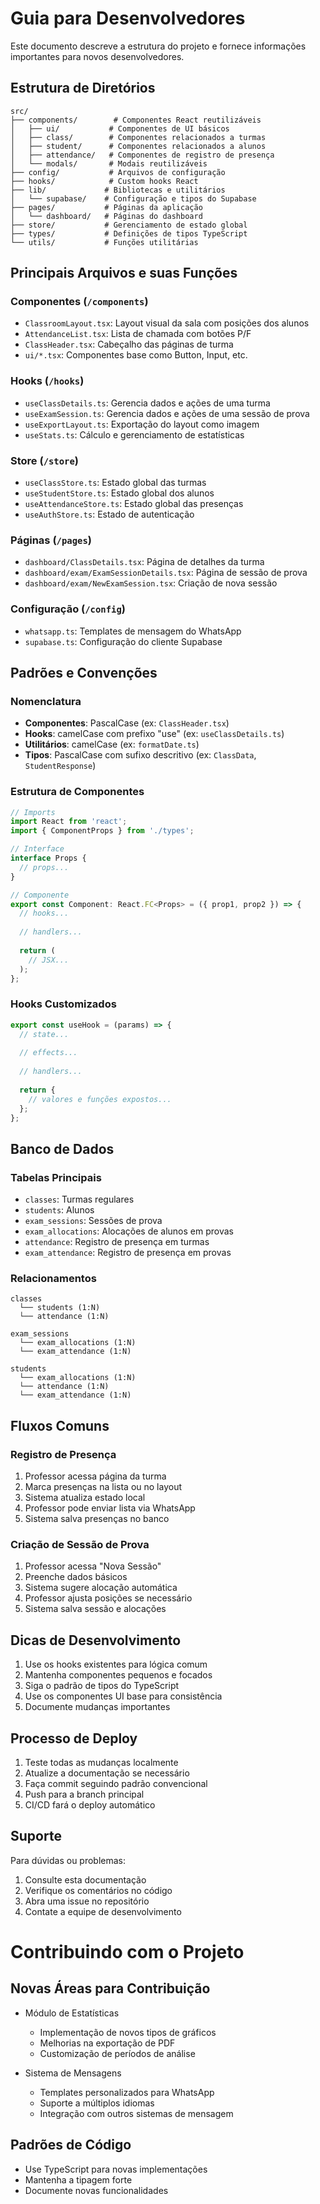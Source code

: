 # Guia para Desenvolvedores

Este documento descreve a estrutura do projeto e fornece informações importantes para novos desenvolvedores.

## Estrutura de Diretórios

```
src/
├── components/        # Componentes React reutilizáveis
│   ├── ui/           # Componentes de UI básicos
│   ├── class/        # Componentes relacionados a turmas
│   ├── student/      # Componentes relacionados a alunos
│   ├── attendance/   # Componentes de registro de presença
│   └── modals/       # Modais reutilizáveis
├── config/           # Arquivos de configuração
├── hooks/            # Custom hooks React
├── lib/             # Bibliotecas e utilitários
│   └── supabase/    # Configuração e tipos do Supabase
├── pages/           # Páginas da aplicação
│   └── dashboard/   # Páginas do dashboard
├── store/           # Gerenciamento de estado global
├── types/           # Definições de tipos TypeScript
└── utils/           # Funções utilitárias
```

## Principais Arquivos e suas Funções

### Componentes (`/components`)

- `ClassroomLayout.tsx`: Layout visual da sala com posições dos alunos
- `AttendanceList.tsx`: Lista de chamada com botões P/F
- `ClassHeader.tsx`: Cabeçalho das páginas de turma
- `ui/*.tsx`: Componentes base como Button, Input, etc.

### Hooks (`/hooks`)

- `useClassDetails.ts`: Gerencia dados e ações de uma turma
- `useExamSession.ts`: Gerencia dados e ações de uma sessão de prova
- `useExportLayout.ts`: Exportação do layout como imagem
- `useStats.ts`: Cálculo e gerenciamento de estatísticas

### Store (`/store`)

- `useClassStore.ts`: Estado global das turmas
- `useStudentStore.ts`: Estado global dos alunos
- `useAttendanceStore.ts`: Estado global das presenças
- `useAuthStore.ts`: Estado de autenticação

### Páginas (`/pages`)

- `dashboard/ClassDetails.tsx`: Página de detalhes da turma
- `dashboard/exam/ExamSessionDetails.tsx`: Página de sessão de prova
- `dashboard/exam/NewExamSession.tsx`: Criação de nova sessão

### Configuração (`/config`)

- `whatsapp.ts`: Templates de mensagem do WhatsApp
- `supabase.ts`: Configuração do cliente Supabase

## Padrões e Convenções

### Nomenclatura

- **Componentes**: PascalCase (ex: `ClassHeader.tsx`)
- **Hooks**: camelCase com prefixo "use" (ex: `useClassDetails.ts`)
- **Utilitários**: camelCase (ex: `formatDate.ts`)
- **Tipos**: PascalCase com sufixo descritivo (ex: `ClassData`, `StudentResponse`)

### Estrutura de Componentes

```typescript
// Imports
import React from 'react';
import { ComponentProps } from './types';

// Interface
interface Props {
  // props...
}

// Componente
export const Component: React.FC<Props> = ({ prop1, prop2 }) => {
  // hooks...
  
  // handlers...
  
  return (
    // JSX...
  );
};
```

### Hooks Customizados

```typescript
export const useHook = (params) => {
  // state...
  
  // effects...
  
  // handlers...
  
  return {
    // valores e funções expostos...
  };
};
```

## Banco de Dados

### Tabelas Principais

- `classes`: Turmas regulares
- `students`: Alunos
- `exam_sessions`: Sessões de prova
- `exam_allocations`: Alocações de alunos em provas
- `attendance`: Registro de presença em turmas
- `exam_attendance`: Registro de presença em provas

### Relacionamentos

```
classes
  └── students (1:N)
  └── attendance (1:N)
  
exam_sessions
  └── exam_allocations (1:N)
  └── exam_attendance (1:N)
  
students
  └── exam_allocations (1:N)
  └── attendance (1:N)
  └── exam_attendance (1:N)
```

## Fluxos Comuns

### Registro de Presença

1. Professor acessa página da turma
2. Marca presenças na lista ou no layout
3. Sistema atualiza estado local
4. Professor pode enviar lista via WhatsApp
5. Sistema salva presenças no banco

### Criação de Sessão de Prova

1. Professor acessa "Nova Sessão"
2. Preenche dados básicos
3. Sistema sugere alocação automática
4. Professor ajusta posições se necessário
5. Sistema salva sessão e alocações

## Dicas de Desenvolvimento

1. Use os hooks existentes para lógica comum
2. Mantenha componentes pequenos e focados
3. Siga o padrão de tipos do TypeScript
4. Use os componentes UI base para consistência
5. Documente mudanças importantes

## Processo de Deploy

1. Teste todas as mudanças localmente
2. Atualize a documentação se necessário
3. Faça commit seguindo padrão convencional
4. Push para a branch principal
5. CI/CD fará o deploy automático

## Suporte

Para dúvidas ou problemas:
1. Consulte esta documentação
2. Verifique os comentários no código
3. Abra uma issue no repositório
4. Contate a equipe de desenvolvimento

# Contribuindo com o Projeto

## Novas Áreas para Contribuição
- Módulo de Estatísticas
  - Implementação de novos tipos de gráficos
  - Melhorias na exportação de PDF
  - Customização de períodos de análise

- Sistema de Mensagens
  - Templates personalizados para WhatsApp
  - Suporte a múltiplos idiomas
  - Integração com outros sistemas de mensagem

## Padrões de Código
- Use TypeScript para novas implementações
- Mantenha a tipagem forte
- Documente novas funcionalidades
